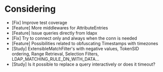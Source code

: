 # Considering

* [Fix] Improve test coverage
* [Feature] More middlewares for AttributeEntries
* [Feature] Issue queries directly from ldapx
* [Fix] Try to connect only and always when the conn is needed
* [Feature] Possibilities related to obfuscating Timestamps with timezones
* [Study] ExtensibleMatchFilter's with negative values, TokenSID ordering, Range Retrieval, Selection Filters, LDAP\_MATCHING\_RULE\_DN\_WITH\_DATA...
* [Study] Is it possible to replace a query interactively or does it timeout?
